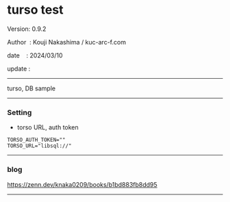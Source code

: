 ﻿# turso test

 Version: 0.9.2

 Author  : Kouji Nakashima / kuc-arc-f.com

 date    : 2024/03/10

 update :

***

turso, DB  sample

***
### Setting

* torso URL, auth token
```
TORSO_AUTH_TOKEN=""
TORSO_URL="libsql://"
```

***
### blog


https://zenn.dev/knaka0209/books/b1bd883fb8dd95

***

